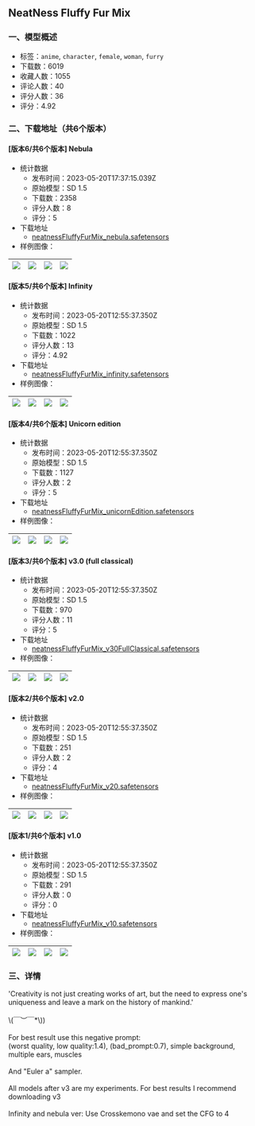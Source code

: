 ## NeatNess Fluffy Fur Mix
### 一、模型概述

- 标签：`anime`, `character`, `female`, `woman`, `furry`
- 下载数：6019
- 收藏人数：1055
- 评论人数：40
- 评分人数：36
- 评分：4.92

### 二、下载地址（共6个版本）

#### [版本6/共6个版本] Nebula

- 统计数据
  - 发布时间：2023-05-20T17:37:15.039Z
  - 原始模型：SD 1.5
  - 下载数：2358
  - 评分人数：8
  - 评分：5
- 下载地址
  - [neatnessFluffyFurMix_nebula.safetensors](https://civitai.com/api/download/models/75878)
- 样例图像：

| <img src="https://image.civitai.com/xG1nkqKTMzGDvpLrqFT7WA/d4ae867d-9f37-4f7a-9c09-42e2057b0f7f/width=450/851734.jpeg" /> | <img src="https://image.civitai.com/xG1nkqKTMzGDvpLrqFT7WA/00033b10-38d3-4908-ad73-1f7b3b179b2b/width=450/851738.jpeg" /> | <img src="https://image.civitai.com/xG1nkqKTMzGDvpLrqFT7WA/ad5e572e-418c-40b0-bab1-16ca3c3de67b/width=450/851740.jpeg" /> | <img src="https://image.civitai.com/xG1nkqKTMzGDvpLrqFT7WA/42d3a81a-d16b-4c25-9e6d-add602815b5a/width=450/851741.jpeg" /> |
| ---- | ---- | ---- | ---- |

#### [版本5/共6个版本] Infinity

- 统计数据
  - 发布时间：2023-05-20T12:55:37.350Z
  - 原始模型：SD 1.5
  - 下载数：1022
  - 评分人数：13
  - 评分：4.92
- 下载地址
  - [neatnessFluffyFurMix_infinity.safetensors](https://civitai.com/api/download/models/68547)
- 样例图像：

| <img src="https://image.civitai.com/xG1nkqKTMzGDvpLrqFT7WA/4cff0d79-6565-4da4-93f7-3a8e8610aed3/width=450/764484.jpeg" /> | <img src="https://image.civitai.com/xG1nkqKTMzGDvpLrqFT7WA/30e3e8cb-243e-4552-b684-092d7be5a63e/width=450/764485.jpeg" /> | <img src="https://image.civitai.com/xG1nkqKTMzGDvpLrqFT7WA/6b874fee-f29c-4e3a-a230-a98937978de1/width=450/764486.jpeg" /> | <img src="https://image.civitai.com/xG1nkqKTMzGDvpLrqFT7WA/e01d5c2e-2965-4935-b3f7-6a223b201937/width=450/764497.jpeg" /> |
| ---- | ---- | ---- | ---- |

#### [版本4/共6个版本] Unicorn edition 

- 统计数据
  - 发布时间：2023-05-20T12:55:37.350Z
  - 原始模型：SD 1.5
  - 下载数：1127
  - 评分人数：2
  - 评分：5
- 下载地址
  - [neatnessFluffyFurMix_unicornEdition.safetensors](https://civitai.com/api/download/models/60649)
- 样例图像：

| <img src="https://image.civitai.com/xG1nkqKTMzGDvpLrqFT7WA/f706dd8c-1df5-4b46-810f-84c274e6df33/width=450/665377.jpeg" /> | <img src="https://image.civitai.com/xG1nkqKTMzGDvpLrqFT7WA/551baf4c-647e-49f1-a39b-af0936b6c40f/width=450/665380.jpeg" /> | <img src="https://image.civitai.com/xG1nkqKTMzGDvpLrqFT7WA/42d401c3-c048-49be-aa99-5f3c2ae3b1b2/width=450/665379.jpeg" /> | <img src="https://image.civitai.com/xG1nkqKTMzGDvpLrqFT7WA/15e3b38f-d1bf-4d3a-9f32-44451919529d/width=450/665376.jpeg" /> |
| ---- | ---- | ---- | ---- |

#### [版本3/共6个版本] v3.0 (full classical)

- 统计数据
  - 发布时间：2023-05-20T12:55:37.350Z
  - 原始模型：SD 1.5
  - 下载数：970
  - 评分人数：11
  - 评分：5
- 下载地址
  - [neatnessFluffyFurMix_v30FullClassical.safetensors](https://civitai.com/api/download/models/49690)
- 样例图像：

| <img src="https://image.civitai.com/xG1nkqKTMzGDvpLrqFT7WA/53fa0dba-bebd-429a-a077-e8530eb7d600/width=450/534809.jpeg" /> | <img src="https://image.civitai.com/xG1nkqKTMzGDvpLrqFT7WA/4c996d43-071a-488a-20e9-aea976356800/width=450/534820.jpeg" /> | <img src="https://image.civitai.com/xG1nkqKTMzGDvpLrqFT7WA/5bf71e7d-ab03-4bdb-c892-117d983b1500/width=450/534828.jpeg" /> | <img src="https://image.civitai.com/xG1nkqKTMzGDvpLrqFT7WA/1db1cda4-8a48-43e5-bdc9-3b668dbb1700/width=450/534831.jpeg" /> |
| ---- | ---- | ---- | ---- |

#### [版本2/共6个版本] v2.0

- 统计数据
  - 发布时间：2023-05-20T12:55:37.350Z
  - 原始模型：SD 1.5
  - 下载数：251
  - 评分人数：2
  - 评分：4
- 下载地址
  - [neatnessFluffyFurMix_v20.safetensors](https://civitai.com/api/download/models/37891)
- 样例图像：

| <img src="https://image.civitai.com/xG1nkqKTMzGDvpLrqFT7WA/3b9bd069-2608-427d-c89e-d27d4f8c8400/width=450/419168.jpeg" /> | <img src="https://image.civitai.com/xG1nkqKTMzGDvpLrqFT7WA/9f93ff00-0cf8-4cea-7d0e-2befee217600/width=450/419165.jpeg" /> | <img src="https://image.civitai.com/xG1nkqKTMzGDvpLrqFT7WA/d5a8b61d-75ec-4e55-1a42-e034e3cd8c00/width=450/419167.jpeg" /> | <img src="https://image.civitai.com/xG1nkqKTMzGDvpLrqFT7WA/f1c05712-1b27-4afc-df26-b86fa6400b00/width=450/459481.jpeg" /> |
| ---- | ---- | ---- | ---- |

#### [版本1/共6个版本] v1.0

- 统计数据
  - 发布时间：2023-05-20T12:55:37.350Z
  - 原始模型：SD 1.5
  - 下载数：291
  - 评分人数：0
  - 评分：0
- 下载地址
  - [neatnessFluffyFurMix_v10.safetensors](https://civitai.com/api/download/models/35900)
- 样例图像：

| <img src="https://image.civitai.com/xG1nkqKTMzGDvpLrqFT7WA/5b709911-f396-4272-9ab7-23aa31751c00/width=450/418445.jpeg" /> | <img src="https://image.civitai.com/xG1nkqKTMzGDvpLrqFT7WA/328c356c-2f55-403d-4dcd-afe7a70d1000/width=450/418447.jpeg" /> | <img src="https://image.civitai.com/xG1nkqKTMzGDvpLrqFT7WA/4f6e7387-bc59-44df-c9f5-05c404fbb900/width=450/418442.jpeg" /> | <img src="https://image.civitai.com/xG1nkqKTMzGDvpLrqFT7WA/eed0b6a5-a527-411a-7cfc-95e3d99d4200/width=450/418446.jpeg" /> |
| ---- | ---- | ---- | ---- |


### 三、详情
<p>'Creativity is not just creating works of art, but the need to express one's uniqueness and leave a mark on the history of mankind.'<br /><br />\(￣︶￣*\))<br /><br />For best result use this negative prompt:<br />(worst quality, low quality:1.4), (bad_prompt:0.7), simple background, multiple ears, muscles<br /><br />And "Euler a" sampler.<br /><br />All models after v3 are my experiments. For best results I recommend downloading v3<br /><br />Infinity and nebula ver: Use Crosskemono vae and set the CFG to 4</p>